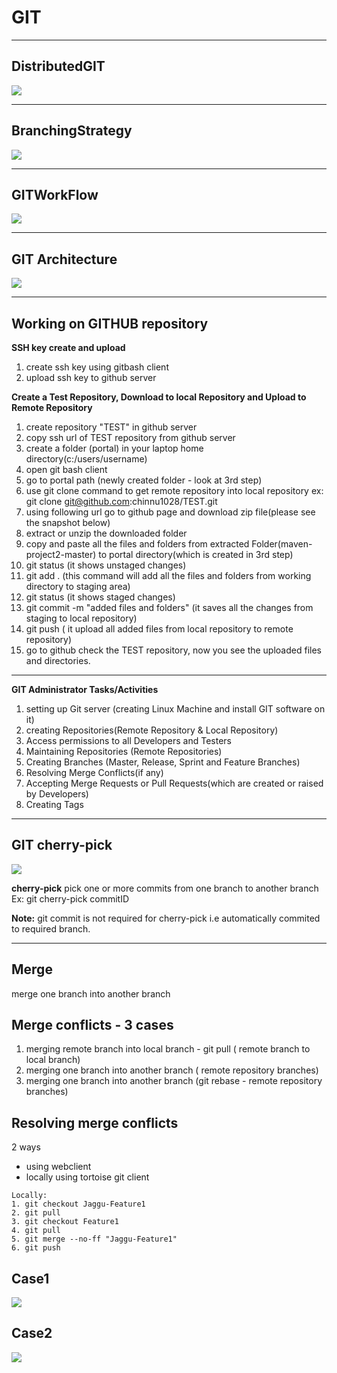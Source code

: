 # GIT

---
## DistributedGIT

<img src="DistributedGIT.PNG"/>


---
## BranchingStrategy

<img src="BranchingStrategy.PNG"/>


---
## GITWorkFlow

<img src="GITWorkFlow.PNG"/>


---
## GIT Architecture

<img src="GIT_Architecture.png"/>

----
## Working on GITHUB repository

**SSH key create and upload**
1. create ssh key using gitbash client
2. upload ssh key to github server

**Create a Test Repository, Download to local Repository and Upload to Remote Repository**
1. create repository "TEST" in github server
2. copy ssh url of TEST repository from github server
3. create a folder (portal) in your laptop home directory(c:/users/username) 
4. open git bash client
5. go to portal path (newly created folder - look at 3rd step)
6. use git clone command to get remote repository into local repository 
      ex: git clone git@github.com:chinnu1028/TEST.git
7. using following url go to github page and download zip file(please see the snapshot below)
8. extract or unzip the downloaded folder
9. copy and paste all the files and folders from extracted Folder(maven-project2-master) to portal directory(which is created in 3rd step)
10. git status (it shows unstaged changes) 
11. git add . (this command will add all the files and folders from working directory to staging area)
12. git status (it shows staged changes)
13. git commit -m "added files and folders" (it saves all the changes from staging to local repository)
14. git push ( it upload all added files from local repository to remote repository)
15. go to github check the TEST repository, now you see the uploaded files and directories.

---
**GIT Administrator Tasks/Activities**
1. setting up Git server (creating Linux Machine and install GIT software on it)
2. creating Repositories(Remote Repository & Local Repository)
3. Access permissions to all Developers and Testers
4. Maintaining Repositories (Remote Repositories)
5. Creating Branches (Master, Release, Sprint and Feature Branches)
6. Resolving Merge Conflicts(if any)
7. Accepting Merge Requests or Pull Requests(which are created or raised by Developers)
8. Creating Tags

---
## GIT cherry-pick

<img src="cherrypick.PNG"/>

**cherry-pick**
pick one or more commits from one branch to another branch
Ex: git cherry-pick commitID

**Note:** git commit is not required for cherry-pick i.e automatically commited to required branch.

---
## Merge
merge one branch into another branch

## Merge conflicts - 3 cases
1. merging remote branch into local branch - git pull ( remote branch to local branch)
2. merging one branch into another branch ( remote repository branches)
3. merging one branch into another branch (git rebase - remote repository branches)

## Resolving merge conflicts
2 ways 
- using webclient 
- locally using tortoise git client
```
Locally:
1. git checkout Jaggu-Feature1
2. git pull
3. git checkout Feature1
4. git pull
5. git merge --no-ff "Jaggu-Feature1"
6. git push
```

## Case1

<img src="Case1.png"/>

## Case2

<img src="Case2.png"/>
